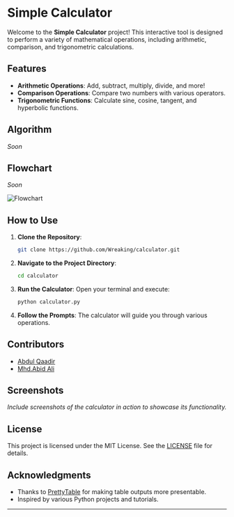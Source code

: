 
# Simple Calculator

Welcome to the **Simple Calculator** project! This interactive tool is designed to perform a variety of mathematical operations, including arithmetic, comparison, and trigonometric calculations.

## Features

- **Arithmetic Operations**: Add, subtract, multiply, divide, and more!
- **Comparison Operations**: Compare two numbers with various operators.
- **Trigonometric Functions**: Calculate sine, cosine, tangent, and hyperbolic functions.

## Algorithm

*Soon*

## Flowchart

*Soon*

![Flowchart](path_to_your_flowchart_image)

## How to Use

1. **Clone the Repository**:
   ```bash
   git clone https://github.com/Wreaking/calculator.git
   ```

2. **Navigate to the Project Directory**:
   ```bash
   cd calculator
   ```

3. **Run the Calculator**:
   Open your terminal and execute:
   ```bash
   python calculator.py
   ```

4. **Follow the Prompts**: The calculator will guide you through various operations.

## Contributors

- [Abdul Qaadir](https://github.com/Wreaking)
- [Mhd.Abid Ali](https://github.com/Abdgith)

## Screenshots

*Include screenshots of the calculator in action to showcase its functionality.*

## License

This project is licensed under the MIT License. See the [LICENSE](LICENSE) file for details.

## Acknowledgments

- Thanks to [PrettyTable](https://pypi.org/project/prettytable/) for making table outputs more presentable.
- Inspired by various Python projects and tutorials.

---
